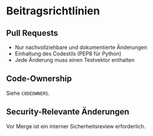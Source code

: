 # Beitragsrichtlinien

## Pull Requests
- Nur nachvollziehbare und dokumentierte Änderungen
- Einhaltung des Codestils (PEP8 für Python)
- Jede Änderung muss einen Testvektor enthalten

## Code-Ownership
Siehe `CODEOWNERS`.

## Security-Relevante Änderungen
Vor Merge ist ein interner Sicherheitsreview erforderlich.
